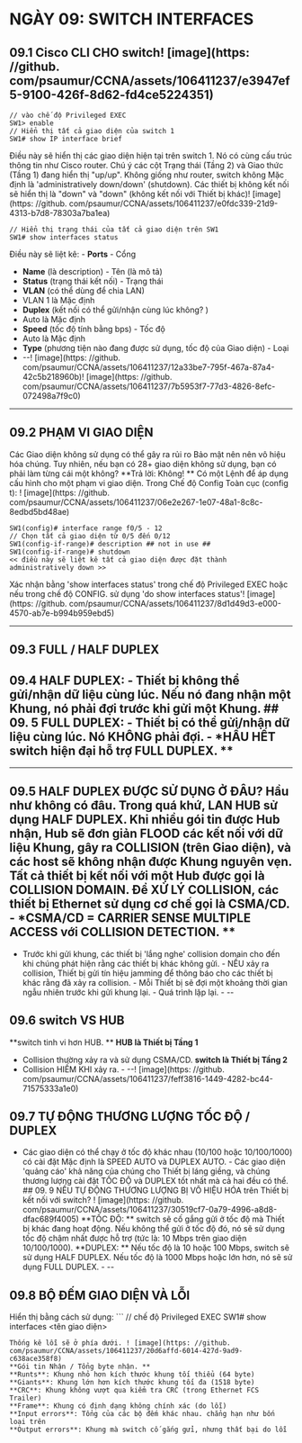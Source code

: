 # NGÀY 09: SWITCH INTERFACES

## 09.1 Cisco CLI CHO switch! [image](https: //github. com/psaumur/CCNA/assets/106411237/e3947ef5-9100-426f-8d62-fd4ce5224351)

```
// vào chế độ Privileged EXEC
SW1> enable
// Hiển thị tất cả giao diện của switch 1
SW1# show IP interface brief
```
Điều này sẽ hiển thị các giao diện hiện tại trên switch 1. Nó có cùng cấu trúc thông tin như Cisco router. Chú ý các cột Trạng thái (Tầng 2) và Giao thức (Tầng 1) đang hiển thị "up/up". Không giống như router, switch không Mặc định là 'administratively down/down' (shutdown). Các thiết bị không kết nối sẽ hiển thị là "down" và "down" (không kết nối với Thiết bị khác)! [image](https: //github. com/psaumur/CCNA/assets/106411237/e0fdc339-21d9-4313-b7d8-78303a7ba1ea)
```
// Hiển thị trạng thái của tất cả giao diện trên SW1
SW1# show interfaces status
```
Điều này sẽ liệt kê: - **Ports** - Cổng
- **Name** (là description) - Tên (là mô tả)
- **Status** (trạng thái kết nối) - Trạng thái
- **VLAN** (có thể dùng để chia LAN)
- VLAN 1 là Mặc định
- **Duplex** (kết nối có thể gửi/nhận cùng lúc không? )
- Auto là Mặc định
- **Speed** (tốc độ tính bằng bps) - Tốc độ
- Auto là Mặc định
- **Type** (phương tiện nào đang được sử dụng, tốc độ của Giao diện) - Loại
- --! [image](https: //github. com/psaumur/CCNA/assets/106411237/12a33be7-795f-467a-87a4-42c5b218960b)! [image](https: //github. com/psaumur/CCNA/assets/106411237/7b5953f7-77d3-4826-8efc-072498a7f9c0)
- --
## 09.2 PHẠM VI GIAO DIỆN

Các Giao diện không sử dụng có thể gây ra rủi ro Bảo mật nên nên vô hiệu hóa chúng. Tuy nhiên, nếu bạn có 28+ giao diện không sử dụng, bạn có phải làm từng cái một không? **Trả lời: Không! **
Có một Lệnh để áp dụng cấu hình cho một phạm vi giao diện. Trong Chế độ Config Toàn cục (config t): ! [image](https: //github. com/psaumur/CCNA/assets/106411237/06e2e267-1e07-48a1-8c8c-8edbd5bd48ae)
```
SW1(config)# interface range f0/5 - 12
// Chọn tất cả giao diện từ 0/5 đến 0/12
SW1(config-if-range)# description ## not in use ##
SW1(config-if-range)# shutdown
<< điều này sẽ liệt kê tất cả giao diện được đặt thành administratively down >>
```
Xác nhận bằng 'show interfaces status' trong chế độ Privileged EXEC hoặc nếu trong chế độ CONFIG. sử dụng 'do show interfaces status'! [image](https: //github. com/psaumur/CCNA/assets/106411237/8d1d49d3-e000-4570-ab7e-b994b959ebd5)
- --
## 09.3 FULL / HALF DUPLEX

## 09.4 HALF DUPLEX: - Thiết bị không thể gửi/nhận dữ liệu cùng lúc. Nếu nó đang nhận một Khung, nó phải đợi trước khi gửi một Khung. ## 09. 5 FULL DUPLEX: - Thiết bị có thể gửi/nhận dữ liệu cùng lúc. Nó KHÔNG phải đợi. - *HẦU HẾT switch hiện đại hỗ trợ FULL DUPLEX. **

- --
## 09.5 HALF DUPLEX ĐƯỢC SỬ DỤNG Ở ĐÂU? Hầu như không có đâu. Trong quá khứ, LAN HUB sử dụng HALF DUPLEX. Khi nhiều gói tin được Hub nhận, Hub sẽ đơn giản FLOOD các kết nối với dữ liệu Khung, gây ra COLLISION (trên Giao diện), và các host sẽ không nhận được Khung nguyên vẹn. Tất cả thiết bị kết nối với một Hub được gọi là **COLLISION DOMAIN**. Để XỬ LÝ COLLISION, các thiết bị Ethernet sử dụng cơ chế gọi là **CSMA/CD**. - *CSMA/CD = CARRIER SENSE MULTIPLE ACCESS với COLLISION DETECTION. **

- Trước khi gửi khung, các thiết bị 'lắng nghe' collision domain cho đến khi chúng phát hiện rằng các thiết bị khác không gửi. - NẾU xảy ra collision, Thiết bị gửi tín hiệu jamming để thông báo cho các thiết bị khác rằng đã xảy ra collision. - Mỗi Thiết bị sẽ đợi một khoảng thời gian ngẫu nhiên trước khi gửi khung lại. - Quá trình lặp lại. - --
## 09.6 switch VS HUB

**switch tinh vi hơn HUB. **
**HUB là Thiết bị Tầng 1**
- Collision thường xảy ra và sử dụng CSMA/CD. **switch là Thiết bị Tầng 2**
- Collision HIẾM KHI xảy ra. - --! [image](https: //github. com/psaumur/CCNA/assets/106411237/feff3816-1449-4282-bc44-71575333a1e0)
## 09.7 TỰ ĐỘNG THƯƠNG LƯỢNG TỐC ĐỘ / DUPLEX

- Các giao diện có thể chạy ở tốc độ khác nhau (10/100 hoặc 10/100/1000) có cài đặt Mặc định là SPEED AUTO và DUPLEX AUTO. - Các giao diện 'quảng cáo' khả năng của chúng cho Thiết bị láng giềng, và chúng thương lượng cài đặt TỐC ĐỘ và DUPLEX tốt nhất mà cả hai đều có thể. ## 09. 9 NẾU TỰ ĐỘNG THƯƠNG LƯỢNG BỊ VÔ HIỆU HÓA trên Thiết bị kết nối với switch? ! [image](https: //github. com/psaumur/CCNA/assets/106411237/30519cf7-0a79-4996-a8d8-dfac689f4005)
**TỐC ĐỘ: ** switch sẽ cố gắng gửi ở tốc độ mà Thiết bị khác đang hoạt động. Nếu không thể gửi ở tốc độ đó, nó sẽ sử dụng tốc độ chậm nhất được hỗ trợ (tức là: 10 Mbps trên giao diện 10/100/1000). **DUPLEX: ** Nếu tốc độ là 10 hoặc 100 Mbps, switch sẽ sử dụng HALF DUPLEX. Nếu tốc độ là 1000 Mbps hoặc lớn hơn, nó sẽ sử dụng FULL DUPLEX. - --
## 09.8 BỘ ĐẾM GIAO DIỆN VÀ LỖI

Hiển thị bằng cách sử dụng: ```
// chế độ Privileged EXEC
SW1# show interfaces <tên giao diện>
```
Thống kê lỗi sẽ ở phía dưới. ! [image](https: //github. com/psaumur/CCNA/assets/106411237/20d6affd-6014-427d-9ad9-c638ace358f8)
**Gói tin Nhận / Tổng byte nhận. **
**Runts**: Khung nhỏ hơn kích thước khung tối thiểu (64 byte)
**Giants**: Khung lớn hơn kích thước khung tối đa (1518 byte)
**CRC**: Khung không vượt qua kiểm tra CRC (trong Ethernet FCS Trailer)
**Frame**: Khung có định dạng không chính xác (do lỗi)
**Input errors**: Tổng của các bộ đếm khác nhau. chẳng hạn như bốn loại trên
**Output errors**: Khung mà switch cố gắng gửi, nhưng thất bại do lỗi